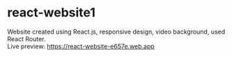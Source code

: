 # react-website1
Website created using React.js, responsive design, video background, used React Router.\
Live preview: https://react-website-e657e.web.app
